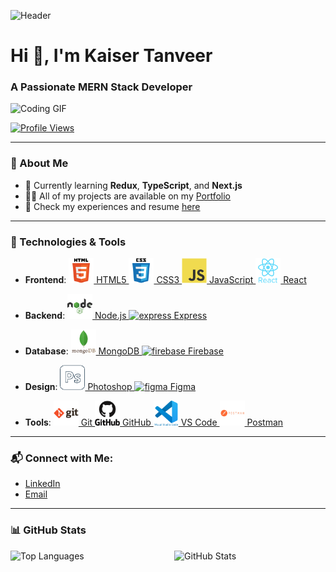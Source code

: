![Header](https://github.com/Kaiser-Tanveer/Kaiser-Tanveer/blob/main/gitHubBanner.gif)

# Hi 👋, I'm Kaiser Tanveer
### A Passionate MERN Stack Developer

![Coding GIF](https://i.ibb.co/BZ71P87/programmer.gif)

[![Profile Views](https://komarev.com/ghpvc/?username=kaiser-tanveer&label=Profile%20views&color=0e75b6&style=flat)](https://github.com/Kaiser-Tanveer)

---

### 🚀 About Me
- 🌱 Currently learning **Redux**, **TypeScript**, and **Next.js**
- 👨‍💻 All of my projects are available on my [Portfolio](https://portfolio-kaiser-tanveer.netlify.app/)
- 📄 Check my experiences and resume [here](https://drive.google.com/file/d/1thnfu1wbIu6EoyPS4J3ftlO1QBoegiih/view?usp=sharing)

---

### 🔧 Technologies & Tools

- **Frontend**:
  <a href="https://www.w3.org/html/" target="_blank" rel="noreferrer">
    <img src="https://raw.githubusercontent.com/devicons/devicon/master/icons/html5/html5-original-wordmark.svg" alt="html5" width="40" height="40"/>
    HTML5
  </a>
  <a href="https://www.w3schools.com/css/" target="_blank" rel="noreferrer">
    <img src="https://raw.githubusercontent.com/devicons/devicon/master/icons/css3/css3-original-wordmark.svg" alt="css3" width="40" height="40"/>
    CSS3
  </a>
  <a href="https://developer.mozilla.org/en-US/docs/Web/JavaScript" target="_blank" rel="noreferrer">
    <img src="https://raw.githubusercontent.com/devicons/devicon/master/icons/javascript/javascript-original.svg" alt="javascript" width="40" height="40"/>
    JavaScript
  </a>
  <a href="https://reactjs.org/" target="_blank" rel="noreferrer">
    <img src="https://raw.githubusercontent.com/devicons/devicon/master/icons/react/react-original-wordmark.svg" alt="react" width="40" height="40"/>
    React
  </a>

- **Backend**:
  <a href="https://nodejs.org" target="_blank" rel="noreferrer">
    <img src="https://raw.githubusercontent.com/devicons/devicon/master/icons/nodejs/nodejs-original-wordmark.svg" alt="nodejs" width="40" height="40"/>
    Node.js
  </a>
  <a href="https://expressjs.com" target="_blank" rel="noreferrer">
    <img src="https://i.ibb.co.com/NFTYfwY/pngwing-com-5.png" alt="express" width="80" height="40"/>
    Express
  </a>

- **Database**:
  <a href="https://www.mongodb.com/" target="_blank" rel="noreferrer">
    <img src="https://raw.githubusercontent.com/devicons/devicon/master/icons/mongodb/mongodb-original-wordmark.svg" alt="mongodb" width="40" height="40"/>
    MongoDB
  </a>
  <a href="https://firebase.google.com/" target="_blank" rel="noreferrer">
    <img src="https://www.vectorlogo.zone/logos/firebase/firebase-icon.svg" alt="firebase" width="40" height="40"/>
    Firebase
  </a>

- **Design**:
  <a href="https://www.photoshop.com/en" target="_blank" rel="noreferrer">
    <img src="https://raw.githubusercontent.com/devicons/devicon/master/icons/photoshop/photoshop-line.svg" alt="photoshop" width="40" height="40"/>
    Photoshop
  </a>
  <a href="https://www.figma.com/" target="_blank" rel="noreferrer">
    <img src="https://www.vectorlogo.zone/logos/figma/figma-icon.svg" alt="figma" width="40" height="40"/>
    Figma
  </a>

- **Tools**:
  <a href="https://git-scm.com/" target="_blank" rel="noreferrer">
    <img src="https://raw.githubusercontent.com/devicons/devicon/master/icons/git/git-original-wordmark.svg" alt="git" width="40" height="40"/>
    Git
  </a>
  <a href="https://github.com/" target="_blank" rel="noreferrer">
    <img src="https://raw.githubusercontent.com/devicons/devicon/master/icons/github/github-original-wordmark.svg" alt="github" width="40" height="40"/>
    GitHub
  </a>
  <a href="https://code.visualstudio.com/" target="_blank" rel="noreferrer">
    <img src="https://raw.githubusercontent.com/devicons/devicon/master/icons/vscode/vscode-original-wordmark.svg" alt="vscode" width="40" height="40"/>
    VS Code
  </a>
  <a href="https://www.postman.com/" target="_blank" rel="noreferrer">
    <img src="https://raw.githubusercontent.com/devicons/devicon/master/icons/postman/postman-original-wordmark.svg" alt="postman" width="40" height="40"/>
    Postman
  </a>
---

### 📬 Connect with Me:
- [LinkedIn](https://www.linkedin.com/in/kaiser-tanveer/)
- [Email](mailto:kaisertanveer0@gmail.com)

---

### 📊 GitHub Stats

<div style="display: flex; justify-content: space-between;">
  <img src="https://github-readme-stats.vercel.app/api/top-langs?username=kaiser-tanveer&show_icons=true&locale=en&layout=compact" alt="Top Languages" width="48%" />
  <img src="https://github-readme-stats.vercel.app/api?username=kaiser-tanveer&show_icons=true&locale=en" alt="GitHub Stats" width="48%" />
</div>

